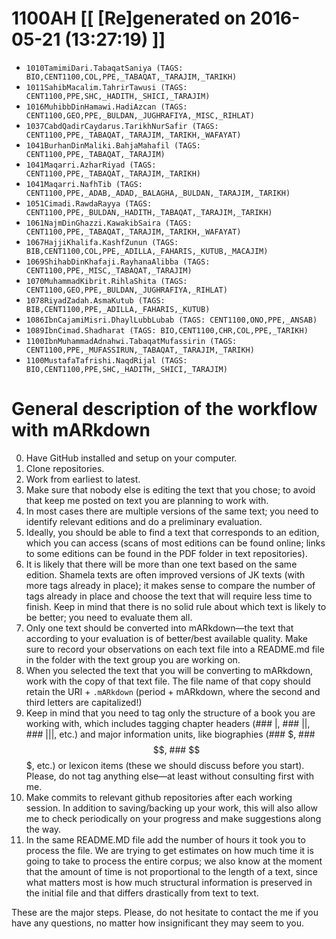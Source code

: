# 1100AH [[ [Re]generated on 2016-05-21 (13:27:19) ]]

* `1010TamimiDari.TabaqatSaniya (TAGS: BIO,CENT1100,COL,PPE,_TABAQAT,_TARAJIM,_TARIKH)`
* `1011SahibMacalim.TahrirTawusi (TAGS: CENT1100,PPE,SHC,_HADITH,_SHICI,_TARAJIM)`
* `1016MuhibbDinHamawi.HadiAzcan (TAGS: CENT1100,GEO,PPE,_BULDAN,_JUGHRAFIYA,_MISC,_RIHLAT)`
* `1037CabdQadirCaydarus.TarikhNurSafir (TAGS: CENT1100,PPE,_TABAQAT,_TARAJIM,_TARIKH,_WAFAYAT)`
* `1041BurhanDinMaliki.BahjaMahafil (TAGS: CENT1100,PPE,_TABAQAT,_TARAJIM)`
* `1041Maqarri.AzharRiyad (TAGS: CENT1100,PPE,_TABAQAT,_TARAJIM,_TARIKH)`
* `1041Maqarri.NafhTib (TAGS: CENT1100,PPE,_ADAB,_ADAD,_BALAGHA,_BULDAN,_TARAJIM,_TARIKH)`
* `1051Cimadi.RawdaRayya (TAGS: CENT1100,PPE,_BULDAN,_HADITH,_TABAQAT,_TARAJIM,_TARIKH)`
* `1061NajmDinGhazzi.KawakibSaira (TAGS: CENT1100,PPE,_TABAQAT,_TARAJIM,_TARIKH,_WAFAYAT)`
* `1067HajjiKhalifa.KashfZunun (TAGS: BIB,CENT1100,COL,PPE,_ADILLA,_FAHARIS,_KUTUB,_MACAJIM)`
* `1069ShihabDinKhafaji.RayhanaAlibba (TAGS: CENT1100,PPE,_MISC,_TABAQAT,_TARAJIM)`
* `1070MuhammadKibrit.RihlaShita (TAGS: CENT1100,GEO,PPE,_BULDAN,_JUGHRAFIYA,_RIHLAT)`
* `1078RiyadZadah.AsmaKutub (TAGS: BIB,CENT1100,PPE,_ADILLA,_FAHARIS,_KUTUB)`
* `1086IbnCajamiMisri.DhaylLubbLubab (TAGS: CENT1100,ONO,PPE,_ANSAB)`
* `1089IbnCimad.Shadharat (TAGS: BIO,CENT1100,CHR,COL,PPE,_TARIKH)`
* `1100IbnMuhammadAdnahwi.TabaqatMufassirin (TAGS: CENT1100,PPE,_MUFASSIRUN,_TABAQAT,_TARAJIM,_TARIKH)`
* `1100MustafaTafrishi.NaqdRijal (TAGS: BIO,CENT1100,PPE,SHC,_HADITH,_SHICI,_TARAJIM)`


# General description of the workflow with mARkdown

0. Have GitHub installed and setup on your computer.
1. Clone repositories.
2. Work from earliest to latest.
3. Make sure that nobody else is editing the text that you chose; to avoid that keep me posted on text you are planning to work with. 
4. In most cases there are multiple versions of the same text; you need to identify relevant editions and do a preliminary evaluation. 
5. Ideally,  you should be able to find a text that corresponds to an edition,  which you can access (scans of most editions can be found online; links to some editions can be found in the PDF folder in text repositories). 
6. It is likely that there will be more than one text based on the same edition. Shamela texts are often improved versions of JK texts (with more tags already in place);  it makes sense to compare the number of tags already in place and choose the text that will require less time to finish. Keep in mind that there is no solid rule about which text is likely to be better; you need to evaluate them all.
7. Only one text should be converted into mARkdown—the text that according to your evaluation is of better/best available quality. Make sure to record your observations on each text file into a README.md file in the folder with the text group you are working on. 
8. When you selected the text that you will be converting to mARkdown, work with the copy of that text file. The file name of that copy should retain the URI + `.mARkdown` (period + mARkdown,  where the second and third letters are capitalized!) 
9. Keep in mind that you need to tag only the structure of a book you are working with,  which includes tagging chapter headers (### |,  ### ||,  ### |||, etc.) and major information units, like biographies (### $,  ### $$,  ### $$$,  etc.) or lexicon items (these we should discuss before you start). Please,  do not tag anything else—at least without consulting first with me. 
10. Make commits to relevant github repositories after each working session.  In addition to saving/backing up your work,  this will also allow me to check periodically on your progress and make suggestions along the way.
11. In the same README.MD file add the number of hours it took you to process the file. We are trying to get estimates on how much time it is going to take to process the entire corpus; we also know at the moment that the amount of time is not proportional to the length of a text, since what matters most is how much structural information is preserved in the initial file and that differs drastically from text to text.

These are the major steps.  Please,  do not hesitate to contact the me if you have any questions, no matter how insignificant they may seem to you.


